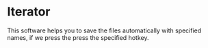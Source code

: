 # Iterator
This software helps you to save the files automatically with specified names, if we press the press the specified hotkey.
